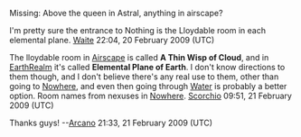 Missing: Above the queen in Astral, anything in airscape?

I'm pretty sure the entrance to Nothing is the Lloydable room in each
elemental plane. [Waite](User:Waite "wikilink") 22:04, 20 February 2009
(UTC)

The lloydable room in [Airscape](:Category:Airscape "wikilink") is
called **A Thin Wisp of Cloud**, and in
[EarthRealm](:Category:World_Of_Stone "wikilink") it's called
**Elemental Plane of Earth**. I don't know directions to them though,
and I don't believe there's any real use to them, other than going to
[Nowhere](:Category:Nowhere "wikilink"), and even then going through
[Water](:Category:Plane_Of_Water "wikilink") is probably a better
option. Room names from nexuses in
[Nowhere](:Category:Nowhere "wikilink").
[Scorchio](User:Scorchio "wikilink") 09:51, 21 February 2009 (UTC)

Thanks guys! --[Arcano](User:Arcano "wikilink") 21:33, 21 February 2009
(UTC)
